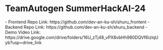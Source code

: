<h1>TeamAutogen SummerHackAI-24</h1>
- Frontend Repo Link: https://github.com/dev-an-ku-sh/shuru_frontent
- Backend Repo Link: https://github.com/dev-an-ku-sh/shuru_backend
- Demo Video Link: https://drive.google.com/drive/folders/16U_zTj48_vPX8vbHh980DQVf6izlqUyb?usp=drive_link
